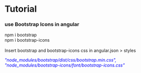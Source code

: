 # Tutorial

<h3>use Bootstrap Icons in angular</h3>
    
npm i bootstrap<br/>
npm i bootstrap-icons<br/><br/>
Insert bootstrap and bootstrap-icons css in angular.json > styles

<div style="color:blue">
    <i>"node_modules/bootstrap/dist/css/bootstrap.min.css",</i>
    <i>"node_modules/bootstrap-icons/font/bootstrap-icons.css"</i>
</div>
